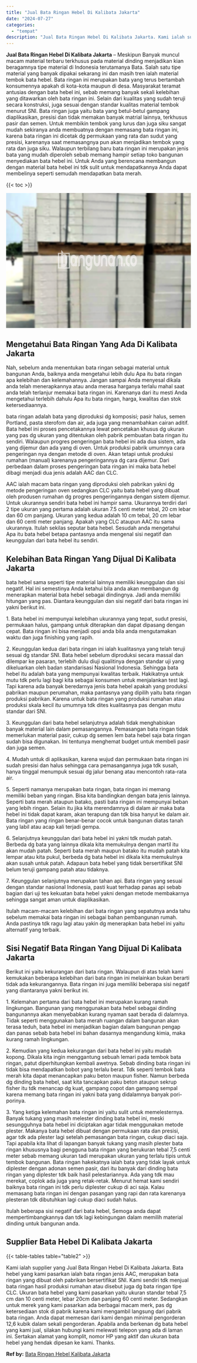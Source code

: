 ```yaml
---
title: "Jual Bata Ringan Hebel Di Kalibata Jakarta"
date: "2024-07-27"
categories: 
  - "tempat"
description: "Jual Bata Ringan Hebel Di Kalibata Jakarta. Kami ialah supplier yang Jual Bata Ringan Hebel Di Kalibata Jakarta. Bata hebel yang kami pasarkan ialah bata rin..."
---
```


**Jual Bata Ringan Hebel Di Kalibata Jakarta** – Meskipun Banyak muncul macam material terbaru terkhusus pada material dinding menjadikan kian beragamnya tipe material di Indonesia terutamanya Bata. Salah satu tipe material yang banyak dipakai sekarang ini dan masih tren ialah material tembok bata hebel. Bata ringan ini merupakan bata yang terus bertambah konsumennya apakah di kota-kota maupun di desa. Masyarakat teramat antusias dengan bata hebel ini, sebab memang banyak sekali kelebihan yang ditawarkan oleh bata ringan ini. Selain dari kualitas yang sudah teruji secara konstruksi, juga sesuai dengan standar kualitas material tembok menurut SNI. Bata ringan juga yaitu bata yang betul-betul gampang diaplikasikan, presisi dan tidak memakan banyak matrial lainnya, terkhusus pasir dan semen. Untuk membikin tembok yang lurus dan juga siku sangat mudah sekiranya anda membuatnya dengan memasang bata ringan ini, karena bata ringan ini dicetak dg permukaan yang rata dan sudut yang presisi, karenanya saat memasangnya pun akan menjadikan tembok yang rata dan juga siku. Walaupun terbilang baru bata ringan ini merupakan jenis bata yang mudah diperoleh sebab memang hampir setiap toko bangunan menyediakan bata hebel ini. Untuk Anda yang berencana membangun dengan material bata hebel ini tdk sulit untuk mendapatkannya Anda dapat membelinya seperti semudah mendapatkan bata merah.

{{< toc >}}

![Jual Bata Ringan Hebel Di Kalibata Jakarta](/images/jual-hebel-murah-12.png)

## Mengetahui Bata Ringan Yang Ada Di Kalibata Jakarta

Nah, sebelum anda menentukan bata ringan sebagai material untuk bangunan Anda, baiknya anda mengetahui lebih dulu Apa itu bata ringan apa kelebihan dan kelemahannya. Jangan sampai Anda menyesal dikala anda telah menerapkannya atau anda merasa harganya terlalu mahal saat anda telah terlanjur memakai bata ringan ini. Karenanya dari itu mesti Anda mengetahui terlebih dahulu Apa itu bata ringan, harga, kwalitas dan stok ketersediaannya.

bata ringan adalah bata yang diproduksi dg komposisi; pasir halus, semen Portland, pasta sterofom dan air, ada juga yang menambahkan cairan aditif. Bata hebel ini proses pencetakannya lewat pencetakan khusus dg ukuran yang pas dg ukuran yang ditentukan oleh pabrik pembuatan bata ringan itu sendiri. Walaupun progres pengeringan bata hebel ini ada dua sistem, ada yang dijemur dan ada yang di oven. Untuk produksi pabrik umumnya cara pengeringan nya dengan metode di oven. Akan tetapi untuk produksi rumahan (manual) karenanya pengeringannya dg cara dijemur. Dari perbedaan dalam proses pengeringan bata ringan ini maka bata hebel dibagi menjadi dua jenis adalah AAC dan CLC.

AAC ialah macam bata ringan yang diproduksi oleh pabrikan yakni dg metode pengeringan oven sedangkan CLC yaitu bata hebel yang dibuat oleh produsen rumahan dg progres pengeringannya dengan sistem dijemur. Untuk ukurannya sendiri bata hebel ini hampir sama. Ukurannya terdiri dari 2 tipe ukuran yang pertama adalah ukuran 7.5 centi meter tebal, 20 cm lebar dan 60 cm panjang. Ukuran yang kedua adalah 10 cm tebal, 20 cm lebar dan 60 centi meter panjang. Apakah yang CLC ataupun AAC itu sama ukurannya. Itulah sekilas seputar bata hebel. Sesudah anda mengetahui Apa itu bata hebel betapa pantasnya anda mengenal sisi negatif dan keunggulan dari bata hebel itu sendiri.

## Kelebihan Bata Ringan Yang Dijual Di Kalibata Jakarta

bata hebel sama seperti tipe material lainnya memiliki keunggulan dan sisi negatif. Hal ini semestinya Anda ketahui bila anda akan membangun dg menerapkan material bata hebel sebagai dindingnya. Jadi anda memiliki hitungan yang pas. Diantara keunggulan dan sisi negatif dari bata ringan ini yakni berikut ini.

1\. Bata hebel ini mempunyai kelebihan ukurannya yang tepat, sudut presisi, permukaan halus, gampang untuk diterapkan dan dapat dipasang dengan cepat. Bata ringan ini bisa menjadi opsi anda bila anda mengutamakan waktu dan juga finishing yang rapih.

2\. Keunggulan kedua dari bata ringan ini ialah kualitasnya yang telah teruji sesuai dg standar SNI. Bata hebel sebelum diproduksi secara massal dan dilempar ke pasaran, terlebih dulu diuji qualitinya dengan standar uji yang dikeluarkan oleh badan standarisasi Nasional Indonesia. Sehingga bata hebel itu adalah bata yang mempunyai kwalitas terbaik. Hakikatnya untuk mutu tdk perlu lagi bagi kita sebagai konsumen untuk menjalankan test lagi. Tapi karena ada banyak beredarnya jenis bata hebel apakah yang produksi pabrikan maupun perumahan, maka pantasnya yang dipilih yaitu bata ringan produksi pabrikan. Karena untuk bata ringan yang produksi rumahan atau produksi skala kecil itu umumnya tdk dites kualitasnya pas dengan mutu standar dari SNI.

3\. Keunggulan dari bata hebel selanjutnya adalah tidak menghabiskan banyak material lain dalam pemasangannya. Pemasangan bata ringan tidak memerlukan material pasir, cukup dg semen lem bata hebel saja bata ringan sudah bisa digunakan. Ini tentunya menghemat budget untuk membeli pasir dan juga semen.

4\. Mudah untuk di aplikasikan, karena wujud dan permukaan bata ringan ini sudah presisi dan halus sehingga cara pemasangannya juga tdk susah, hanya tinggal menumpuk sesuai dg jalur benang atau mencontoh rata-rata air.

5\. Seperti namanya merupakan bata ringan, bata ringan ini memang memiliki beban yang ringan. Bisa kita bandingkan dengan bata jenis lainnya. Seperti bata merah ataupun batako, pasti bata ringan ini mempunyai beban yang lebih ringan. Selain itu jika kita merendamnya di dalam air maka bata hebel ini tidak dapat karam, akan terapung dan tdk bisa hanyut ke dalam air. Bata ringan yang ringan benar-benar cocok untuk bangunan diatas tanah yang labil atau acap kali terjadi gempa.

6\. Selanjutnya keunggulan dari bata hebel ini yakni tdk mudah patah. Berbeda dg bata yang lainnya dikala kita memukulnya dengan martil itu akan mudah patah. Seperti bata merah maupun batako itu mudah patah kita lempar atau kita pukul, berbeda dg bata hebel ini dikala kita memukulnya akan susah untuk patah. Adapaun bata hebel yang tidak bersertifikat SNI belum teruji gampang patah atau tidaknya.

7\. Keunggulan selanjutnya merupakan tahan api. Bata ringan yang sesuai dengan standar nasional Indonesia, pasti kuat terhadap panas api sebab bagian dari uji tes kekuatan bata hebel yakni dengan metode membakarnya sehingga sangat aman untuk diaplikasikan.

Itulah macam-macam kelebihan dari bata ringan yang sepatutnya anda tahu sebelum memakai bata ringan ini sebagai bahan pembangunan rumah. Anda pastinya tdk ragu lagi atau yakin dg menerapkan bata hebel ini yaitu alternatif yang terbaik.

## Sisi Negatif Bata Ringan Yang Dijual Di Kalibata Jakarta

Berikut ini yaitu kekurangan dari bata ringan. Walaupun di atas telah kami kemukakan beberapa kelebihan dari bata ringan ini melainkan bukan berarti tidak ada kekurangannya. Bata ringan ini juga memiliki beberapa sisi negatif yang diantaranya yakni berikut ini.

1\. Kelemahan pertama dari bata hebel ini merupakan kurang ramah lingkungan. Bangunan yang menggunakan bata hebel sebagai dinding bangunannya akan menyebabkan kurang nyaman saat berada di dalamnya. Tidak seperti menggunakan bata merah ruangan dalam bangunan akan terasa teduh, bata hebel ini menjadikan bagian dalam bangunan pengap dan panas sebab bata hebel ini bahan dasarnya mengandung kimia, maka kurang ramah lingkungan.

2\. Kemudian yang kedua kekurangan dari bata hebel ini yaitu mudah kopong. Dikala kita ingin menggantung sebuah lemari pada tembok bata ringan, patut diperhitungkan kembali awetnya. Sebab dinding bata ringan ini tidak bisa mendapatkan bobot yang terlalu berat. Tdk seperti tembok bata merah kita dapat menancapkan paku beton maupun fisher. Namun berbeda dg dinding bata hebel, saat kita tancapkan paku beton ataupun sekrup fisher itu tdk menancap dg kuat, gampang copot dan gampang sempal karena memang bata ringan ini yakni bata yang didalamnya banyak pori-porinya.

3\. Yang ketiga kelemahan bata ringan ini yaitu sulit untuk memelesternya. Banyak tukang yang masih melester dinding bata hebel ini, meski sesungguhnya bata hebel ini diciptakan agar tidak menggunakan metode plester. Makanya bata hebel dibuat dengan permukaan rata dan presisi, agar tdk ada plester lagi setelah pemasangan bata ringan, cukup diaci saja. Tapi apabila kita lihat di lapangan banyak tukang yang masih plester bata ringan khususnya bagi pengguna bata ringan yang berukuran tebal 7,5 centi meter sebab memang ukuran tadi merupakan ukuran yang terlalu tipis untuk tembok bangunan. Bata ringan hakekatnya ialah bata yang tidak layak untuk diplester dengan adonan semen pasir, dari itu banyak dari dinding bata ringan yang diplester tdk baik hasil pelestariannya. Ada yang tdk mau merekat, coplok ada juga yang retak-retak. Menurut hemat kami sendiri baiknya bata ringan ini tdk perlu diplester cukup di aci saja. Kalau memasang bata ringan ini dengan pasangan yang rapi dan rata karenanya plesteran tdk dibutuhkan lagi cukup diaci sudah halus.

Itulah beberapa sisi negatif dari bata hebel, Semoga anda dapat mempertimbangkannya dan tdk lagi kebingungan dalam memilih material dinding untuk bangunan anda.

## Supplier Bata Hebel Di Kalibata Jakarta

{{< table-tables table="table2" >}}

Kami ialah supplier yang Jual Bata Ringan Hebel Di Kalibata Jakarta. Bata hebel yang kami pasarkan ialah bata ringan jenis AAC, merupakan bata ringan yang dibuat oleh pabrikan bersertifikat SNI. Kami sendiri tdk menjual bata ringan hasil produksi rumahan atau disebut juga dg bata ringan tipe CLC. Ukuran bata hebel yang kami pasarkan yaitu ukuran standar tebal 7,5 cm dan 10 centi meter, lebar 20cm dan panjang 60 centi meter. Sedangkan untuk merek yang kami pasarkan ada berbagai macam merk, pas dg ketersediaan stok di pabrik karena kami mengambil langsung dari pabrik bata ringan. Anda dapat memesan dari kami dengan minimal pengorderan 12,6 kubik dalam sekali pengorderan. Apabila anda berkenan dg bata hebel yang kami jual, silakan hubungi kami melewati telepon yang ada di laman ini. Sertakan alamat yang komplit, nomor HP yang aktif dan ukuran bata hebel yang hendak dipesan ke kami. Thanks.

**Ref by:** [Bata Ringan Hebel Kalibata Jakarta](https://id.wikipedia.org/wiki/Bata)
